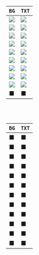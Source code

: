 | `BG` | `TXT` |
|----|-----|
| <img src="https://img.shields.io/badge/■FFF1E6-FFF1E6?style=for-the-badge"/> | <img src="https://img.shields.io/badge/■6B4226-6B4226?style=for-the-badge"/> |
| <img src="https://img.shields.io/badge/■F4F6FF-F4F6FF?style=for-the-badge"/> | <img src="https://img.shields.io/badge/■3A86FF-3A86FF?style=for-the-badge"/> |
| <img src="https://img.shields.io/badge/■FFD3B6-FFD3B6?style=for-the-badge"/> | <img src="https://img.shields.io/badge/■393E46-393E46?style=for-the-badge"/> |
| <img src="https://img.shields.io/badge/■FFFDE7-FFFDE7?style=for-the-badge"/> | <img src="https://img.shields.io/badge/■212121-212121?style=for-the-badge"/> |
| <img src="https://img.shields.io/badge/■FFEBEE-FFEBEE?style=for-the-badge"/> | <img src="https://img.shields.io/badge/■37474F-37474F?style=for-the-badge"/> |
| <img src="https://img.shields.io/badge/■FFFDE7-FFFDE7?style=for-the-badge"/> | <img src="https://img.shields.io/badge/■2E7D32-2E7D32?style=for-the-badge"/> |
| <img src="https://img.shields.io/badge/■E6E6FA-E6E6FA?style=for-the-badge"/> | <img src="https://img.shields.io/badge/■2C3E50-2C3E50?style=for-the-badge"/> |
| <img src="https://img.shields.io/badge/■F0F0F0-F0F0F0?style=for-the-badge"/> | <img src="https://img.shields.io/badge/■333333-333333?style=for-the-badge"/> |
| <img src="https://img.shields.io/badge/■F5F5DC-F5F5DC?style=for-the-badge"/> | <img src="https://img.shields.io/badge/■4E342E-4E342E?style=for-the-badge"/> |
| ■ | ■ |

<br><br>

| `BG` | `TXT` |
|----|-----|
| ■ | ■ |
| ■ | ■ |
| ■ | ■ |
| ■ | ■ |
| ■ | ■ |
| ■ | ■ |
| ■ | ■ |
| ■ | ■ |
| ■ | ■ |
| ■ | ■ |
| ■ | ■ |
| ■ | ■ |
